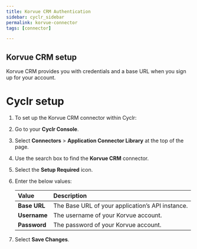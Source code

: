 ```yaml
---
title: Korvue CRM Authentication
sidebar: cyclr_sidebar
permalink: korvue-connector
tags: [connector]

---
```


## Korvue CRM setup

Korvue CRM provides you with credentials and a base URL when you sign up for your account.

# Cyclr setup

1. To set up the Korvue CRM connector within Cyclr:

2. Go to your **Cyclr Console**.

3. Select **Connectors** > **Application Connector Library** at the top of the page.

4. Use the search box to find the **Korvue CRM** connector.

5. Select the **Setup Required** icon.

6. Enter the below values:

   | Value        | Description                                      |
   | :----------- | :----------------------------------------------- |
   | **Base URL** | The Base URL of your application’s API instance. |
   | **Username** | The username of your Korvue account.             |
   | **Password** | The password of your Korvue account.             |

7. Select **Save Changes**.


